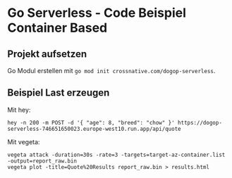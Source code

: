 # Go Serverless - Code Beispiel Container Based

## Projekt aufsetzen

Go Modul erstellen mit `go mod init crossnative.com/dogop-serverless`.

## Beispiel Last erzeugen

Mit hey:
```
hey -n 200 -m POST -d '{ "age": 8, "breed": "chow" }' https://dogop-serverless-746651650023.europe-west10.run.app/api/quote
```

Mit vegeta:
```
vegeta attack -duration=30s -rate=3 -targets=target-az-container.list -output=report_raw.bin
vegeta plot -title=Quote%20Results report_raw.bin > results.html
```